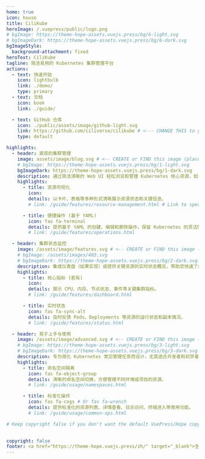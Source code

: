 ```yaml
---
home: true
icon: house
title: CiliKube
heroImage: /.vuepress/public/logo.png
# bgImage: https://theme-hope-assets.vuejs.press/bg/6-light.svg
# bgImageDark: https://theme-hope-assets.vuejs.press/bg/6-dark.svg
bgImageStyle:
  background-attachment: fixed
heroText: CiliKube
tagline: 简洁易用的 Kubernetes 集群管理平台
actions:
  - text: 快速开始
    icon: lightbulb
    link: ./demo/
    type: primary
  - text: 文档
    icon: book
    link: ./guide/

  - text: GitHub 仓库
    icon: ./public/assets/image/github-light.svg
    link: https://github.com/ciliverse/cilikube # <--- CHANGE THIS to your repo URL
    type: default

highlights: 
  - header: 直观的集群管理
    image: assets/image/blog.svg # <-- CREATE or FIND this image (placeholder)
    # bgImage: https://theme-hope-assets.vuejs.press/bg/1-light.svg
    bgImageDark: https://theme-hope-assets.vuejs.press/bg/1-dark.svg
    description: 通过简洁清晰的 Web UI 轻松浏览和管理 Kubernetes 核心资源，如 Pods、Deployments、PVs、Nodes 等。
    highlights:
      - title: 资源可视化
        icon:  
        details: 以卡片、表格等多种形式清晰展示资源状态和关键信息。
        # link: /guide/features/resource-management.html # Link to specific feature page

      - title: 便捷操作 (基于 YAML)
        icon: fas fa-terminal
        details: 提供基于 YAML 的创建、编辑和删除操作，保留 Kubernetes 的灵活性。
        # link: /guide/features/operations.html

  - header: 集群状态监控
    image: /assets/image/features.svg # <-- CREATE or FIND this image (placeholder)
    # bgImage: /assets/images/403.svg
    # bgImageDark: https://theme-hope-assets.vuejs.press/bg/2-dark.svg
    description: 集成仪表盘（如果实现）或提供关键资源的实时状态概览，帮助您快速了解集群健康状况。
    highlights:
      - title: 核心指标 (若有)
        icon: 
        details: 展示 CPU、内存、节点状态、事件等关键集群指标。
        # link: /guide/features/dashboard.html

      - title: 实时状态
        icon: fas fa-sync-alt
        details: 及时反馈 Pods、Deployments 等资源的运行状态和副本情况。
        # link: /guide/features/status.html

  - header: 易于上手与使用
    image: /assets/image/advanced.svg # <-- CREATE or FIND this image (placeholder)
    # bgImage: https://theme-hope-assets.vuejs.press/bg/3-light.svg
    # bgImageDark: https://theme-hope-assets.vuejs.press/bg/3-dark.svg
    description: 专为简化 Kubernetes 常见管理任务而设计，尤其适合开发者和初学者快速入门。
    highlights:
      - title: 命名空间隔离
        icon: fas fa-object-group
        details: 清晰的命名空间切换，方便管理不同环境或项目的资源。
        # link: /guide/usage/namespaces.html

      - title: 标准化操作
        icon: fas fa-cogs # Or fas fa-wrench
        details: 提供标准化的资源列表、详情查看、日志访问、终端进入等常用功能。
        # link: /guide/usage/common-ops.html

# Keep copyright false if you don't want the default VuePress/Hope copyright
  

copyright: false
footer: <a href="https://theme-hope.vuejs.press/zh/" target="_blank">生如夏花之绚烂，死如秋叶之静美</a> 
---
```


